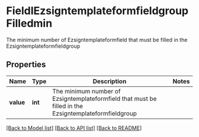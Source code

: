 # FieldIEzsigntemplateformfieldgroupFilledmin

The minimum number of Ezsigntemplateformfield that must be filled in the Ezsigntemplateformfieldgroup

## Properties
Name | Type | Description | Notes
------------ | ------------- | ------------- | -------------
**value** | **int** | The minimum number of Ezsigntemplateformfield that must be filled in the Ezsigntemplateformfieldgroup | 

[[Back to Model list]](../README.md#documentation-for-models) [[Back to API list]](../README.md#documentation-for-api-endpoints) [[Back to README]](../README.md)


